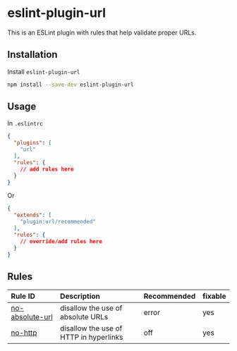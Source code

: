 # eslint-plugin-url

This is an ESLint plugin with rules that help validate proper URLs.

## Installation

Install `eslint-plugin-url`

``` bash
npm install --save-dev eslint-plugin-url
```

## Usage

In `.eslintrc`

``` json
{
  "plugins": [
    "url"
  ],
  "rules": {
    // add rules here
  }
}
```

Or

``` json
{
  "extends": [
    "plugin:url/recommended"
  ],
  "rules": {
    // override/add rules here
  }
}
```

## Rules

| Rule ID | Description | Recommended | fixable |
| :-- | :-- | :-- | :-- |
| [no-absolute-url](./docs/rules/no-absolute-url.md) | disallow the use of absolute URLs | error | yes |
| [no-http](./docs/rules/no-http.md) | disallow the use of HTTP in hyperlinks | off | yes |
